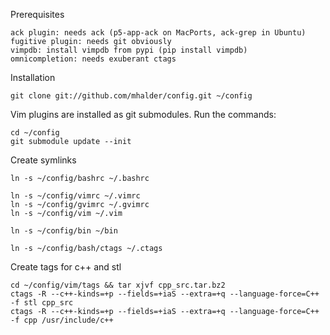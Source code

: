 Prerequisites

    ack plugin: needs ack (p5-app-ack on MacPorts, ack-grep in Ubuntu)
    fugitive plugin: needs git obviously
    vimpdb: install vimpdb from pypi (pip install vimpdb)
    omnicompletion: needs exuberant ctags

Installation

    git clone git://github.com/mhalder/config.git ~/config

Vim plugins are installed as git submodules. Run the commands:

    cd ~/config
    git submodule update --init

Create symlinks

    ln -s ~/config/bashrc ~/.bashrc

    ln -s ~/config/vimrc ~/.vimrc
    ln -s ~/config/gvimrc ~/.gvimrc
    ln -s ~/config/vim ~/.vim

    ln -s ~/config/bin ~/bin

    ln -s ~/config/bash/ctags ~/.ctags

Create tags for c++ and stl

    cd ~/config/vim/tags && tar xjvf cpp_src.tar.bz2
    ctags -R --c++-kinds=+p --fields=+iaS --extra=+q --language-force=C++ -f stl cpp_src 
    ctags -R --c++-kinds=+p --fields=+iaS --extra=+q --language-force=C++ -f cpp /usr/include/c++
